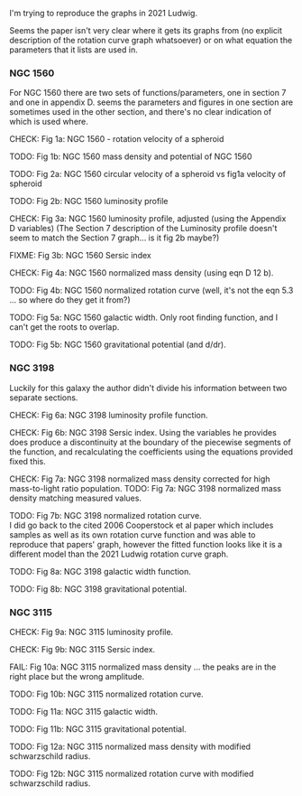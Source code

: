 I'm trying to reproduce the graphs in 2021 Ludwig. 

Seems the paper isn't very clear where it gets its graphs from (no explicit description of the rotation curve graph whatsoever) or on what equation the parameters that it lists are used in.

### NGC 1560 ###

For NGC 1560 there are two sets of functions/parameters, one in section 7 and one in appendix D.  seems the parameters and figures in one section are sometimes used in the other section, and there's no clear indication of which is used where.

CHECK:	Fig 1a: NGC 1560 - rotation velocity of a spheroid

TODO:	Fig 1b: NGC 1560 mass density and potential of NGC 1560

TODO:	Fig 2a: NGC 1560 circular velocity of a spheroid vs fig1a velocity of spheroid

TODO:	Fig 2b: NGC 1560 luminosity profile	

CHECK:	Fig 3a: NGC 1560 luminosity profile, adjusted (using the Appendix D variables)
(The Section 7 description of the Luminosity profile doesn't seem to match the Section 7 graph... is it fig 2b maybe?)

FIXME:	Fig 3b: NGC 1560 Sersic index

CHECK:	Fig 4a: NGC 1560 normalized mass density (using eqn D 12 b).

TODO:	Fig 4b: NGC 1560 normalized rotation curve (well, it's not the eqn 5.3 ... so where do they get it from?)

TODO:	Fig 5a: NGC 1560 galactic width.  Only root finding function, and I can't get the roots to overlap.

TODO:	Fig 5b: NGC 1560 gravitational potential (and d/dr).


### NGC 3198 ###

Luckily for this galaxy the author didn't divide his information between two separate sections.

CHECK:	Fig 6a:	NGC 3198 luminosity profile function.

CHECK:	Fig 6b: NGC 3198 Sersic index. Using the variables he provides does produce a discontinuity at the boundary of the piecewise segments of the function, and recalculating the coefficients using the equations provided fixed this.

CHECK: 	Fig 7a: NGC 3198 normalized mass density corrected for high mass-to-light ratio population.
TODO:	Fig 7a:	NGC 3198 normalized mass density matching measured values.

TODO:	Fig 7b: NGC 3198 normalized rotation curve.  
I did go back to the cited 2006 Cooperstock et al paper which includes samples as well as its own rotation curve function and was able to reproduce that papers' graph, however the fitted function looks like it is a different model than the 2021 Ludwig rotation curve graph.

TODO:	Fig 8a: NGC 3198 galactic width function.

TODO:	Fig 8b:	NGC 3198 gravitational potential.

### NGC 3115 ###

CHECK:	Fig 9a:	NGC 3115 luminosity profile.

CHECK:	Fig 9b:	NGC 3115 Sersic index.

FAIL:	Fig 10a: NGC 3115 normalized mass density ... the peaks are in the right place but the wrong amplitude. 

TODO:	Fig 10b: NGC 3115 normalized rotation curve. 

TODO:	Fig 11a: NGC 3115 galactic width. 

TODO:	Fig 11b: NGC 3115 gravitational potential. 

TODO:	Fig 12a: NGC 3115 normalized mass density with modified schwarzschild radius. 

TODO:	Fig 12b: NGC 3115 normalized rotation curve with modified schwarzschild radius. 
